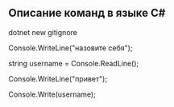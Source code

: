 ## Описание команд в языке С#

dotnet new gitignore

Console.WriteLine("назовите себя");

string username = Console.ReadLine();

Console.WriteLine("привет");

Console.Write(username);
